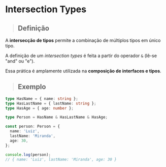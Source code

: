 # Intersection Types

> ## **Definição**

A **intersecção de tipos** permite a combinação de múltiplos tipos em único tipo.

A definição de um _intersection types_ é feita a partir do operador `&` (lê-se "and" ou "e").

Essa prática é amplamente utilizada na **composição de interfaces e tipos**.

> ## **Exemplo**

```ts
type HasName = { name: string };
type HasLastName = { lastName: string };
type HasAge = { age: number };

type Person = HasName & HasLastName & HasAge;

const person: Person = {
  name: 'Luiz',
  lastName: 'Miranda',
  age: 30,
};

console.log(person);
// { name: 'Luiz', lastName: 'Miranda', age: 30 }
```
